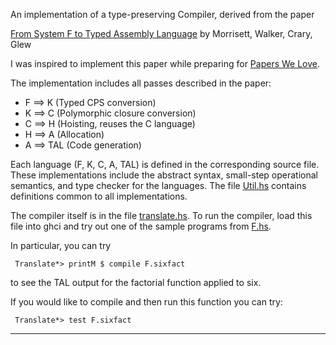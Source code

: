 An implementation of a type-preserving Compiler, derived from the paper

[From System F to Typed Assembly Language](https://www.cs.princeton.edu/~dpw/papers/tal-toplas.pdf)
by Morrisett, Walker, Crary, Glew

I was inspired to implement this paper while preparing for
[Papers We Love](https://www.youtube.com/watch?v=Epbaka9uTQ4). 

The implementation includes all passes described in the paper:

* F ==> K   (Typed CPS conversion)
* K ==> C   (Polymorphic closure conversion)
* C ==> H   (Hoisting, reuses the C language)
* H ==> A   (Allocation)
* A ==> TAL (Code generation)

Each language (F, K, C, A, TAL) is defined in the corresponding source
file. These implementations include the abstract syntax, small-step
operational semantics, and type checker for the languages. The file
[Util.hs](src/Util.hs) contains definitions common to all implementations.

The compiler itself is in the file [translate.hs](src/translate.hs).  To run
the compiler, load this file into ghci and try out one of the sample programs from [F.hs](src/F.hs).

In particular, you can try

     Translate*> printM $ compile F.sixfact

to see the TAL output for the factorial function applied to six.

If you would like to compile and then run this function you can try:

     Translate*> test F.sixfact

-------------------------------------------------------------------------